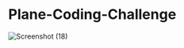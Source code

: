 # Plane-Coding-Challenge 
![Screenshot (18)](https://github.com/Wintersongtopaz/Plane-Coding-Challenge/assets/144738996/0c42b74d-228d-4b50-8f79-483054de7564)
